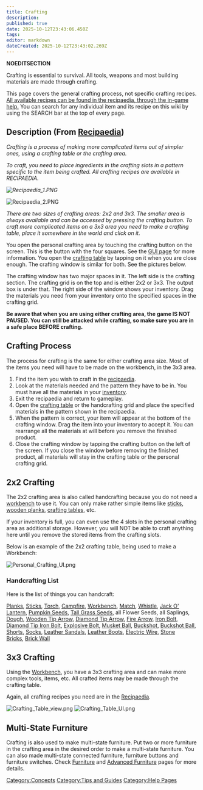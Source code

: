 ```yaml
---
title: Crafting
description: 
published: true
date: 2025-10-12T23:43:06.450Z
tags: 
editor: markdown
dateCreated: 2025-10-12T23:43:02.269Z
---
```


__NOEDITSECTION__

Crafting is essential to survival. All tools, weapons and most building
materials are made through crafting.

This page covers the general crafting process, not specific crafting
recipes. <u>All available recipes can be found in the
[recipaedia](recipaedia "wikilink"), through the in-game help.</u> You
can search for any individual item and its recipe on this wiki by using
the SEARCH bar at the top of every page.

## Description (From [Recipaedia](Recipaedia "wikilink"))

*Crafting is a process of making more complicated items out of simpler
ones, using a crafting table or the crafting area.*

*To craft, you need to place ingredients in the crafting slots in a
pattern specific to the item being crafted. All crafting recipes are
available in RECIPAEDIA.*

*![Recipaedia_1.PNG](Recipaedia_1.PNG "Recipaedia_1.PNG")*

![Recipaedia_2.PNG](Recipaedia_2.PNG "Recipaedia_2.PNG")

*There are two sizes of crafting areas: 2x2 and 3x3. The smaller area is
always available and can be accessed by pressing the crafting button. To
craft more complicated items on a 3x3 area you need to make a crafting
table, place it somewhere in the world and click on it.*

You open the personal crafting area by touching the crafting button on
the screen. This is the button with the four squares. See the [GUI
page](Onscreen_Buttons/GUI "wikilink") for more information. You open
the [crafting table](Crafting_Table "wikilink") by tapping on it when
you are close enough. The crafting window is similar for both. See the
pictures below.

The crafting window has two major spaces in it. The left side is the
crafting section. The crafting grid is on the top and is either 2x2 or
3x3. The output box is under that. The right side of the window shows
your inventory. Drag the materials you need from your inventory onto the
specified spaces in the crafting grid.

**Be aware that when you are using either crafting area, the game IS NOT
PAUSED. You can still be attacked while crafting, so make sure you are
in a safe place BEFORE crafting.**

## Crafting Process

The process for crafting is the same for either crafting area size. Most
of the items you need will have to be made on the workbench, in the 3x3
area.

1.  Find the item you wish to craft in the
    [recipaedia](recipaedia "wikilink").
2.  Look at the materials needed and the pattern they have to be in. You
    must have all the materials in your
    [inventory](Onscreen_Buttons/GUI "wikilink").
3.  Exit the recipaedia and return to gameplay.
4.  Open the [crafting table](Crafting_Table "wikilink") or the
    handcrafting grid and place the specified materials in the pattern
    shown in the recipaedia.
5.  When the pattern is correct, your item will appear at the bottom of
    the crafting window. Drag the item into your inventory to accept it.
    You can rearrange all the materials at will before you remove the
    finished product.
6.  Close the crafting window by tapping the crafting button on the left
    of the screen. If you close the window before removing the finished
    product, all materials will stay in the crafting table or the
    personal crafting grid.

## 2x2 Crafting

The 2x2 crafting area is also called handcrafting because you do not
need a [workbench](workbench "wikilink") to use it. You can only make
rather simple items like [sticks](Stick "wikilink"), [wooden
planks](Planks "wikilink"), [crafting
tables](Crafting_Table "wikilink"), etc.

If your inventory is full, you can even use the 4 slots in the personal
crafting area as additional storage. However, you will NOT be able to
craft anything here until you remove the stored items from the crafting
slots.

Below is an example of the 2x2 crafting table, being used to make a
Workbench:

![Personal_Crafting_UI.png](Personal_Crafting_UI.png
"Personal_Crafting_UI.png")

### Handcrafting List

Here is the list of things you can handcraft:

[Planks](Planks "wikilink"), [Sticks](Stick "wikilink"),
[Torch](Torch "wikilink"), [Campfire](Campfire "wikilink"),
[Workbench](Workbench "wikilink"), [Match](Match "wikilink"),
[Whistle](Whistle "wikilink"), [Jack O'
Lantern](Jack_O'_Lantern "wikilink"), [Pumpkin
Seeds](Recipaedia/Plants/Pumpkin_Seeds.md "wikilink"), [Tall Grass
Seeds](Recipaedia/Plants/Tall_Grass_Seeds.md "wikilink"), all Flower Seeds, all Saplings,
[Dough](Dough "wikilink"), [Wooden Tip
Arrow](Wooden_Tip_Arrow "wikilink"), [Diamond Tip
Arrow](Diamond_Tip_Arrow "wikilink"), [Fire
Arrow](Fire_Arrow "wikilink"), [Iron Bolt](Iron_Bolt "wikilink"),
[Diamond Tip Iron Bolt](Diamond_Tip_Iron_Bolt "wikilink"), [Explosive
Bolt](Explosive_Bolt "wikilink"), [Musket Ball](Musket_Ball "wikilink"),
[Buckshot](Buckshot "wikilink"), [Buckshot
Ball](Buckshot_Ball "wikilink"), [Shorts](Shorts "wikilink"),
[Socks](Socks "wikilink"), [Leather
Sandals](Leather_Sandals "wikilink"), [Leather
Boots](Leather_Boots "wikilink"), [Electric
Wire](Electric_Wire "wikilink"), [Stone
Bricks](Stone_Bricks "wikilink"), [Brick Wall](Brick_Wall "wikilink")

## 3x3 Crafting

Using the [Workbench](Workbench "wikilink"), you have a 3x3 crafting
area and can make more complex tools, items, etc. All crafted items may
be made through the crafting table.

Again, all crafting recipes you need are in the
[Recipaedia](Recipaedia "wikilink"). 

![Crafting_Table_view.png](Crafting_Table_view.png
"Crafting_Table_view.png")
![Crafting_Table_UI.png](Crafting_Table_UI.png
"Crafting_Table_UI.png")

## Multi-State Furniture

Crafting is also used to make multi-state furniture. Put two or more
furniture in the crafting area in the desired order to make a
multi-state furniture. You can also made multi-state connected
furniture, furniture buttons and furniture switches. Check
[Furniture](Furniture "wikilink") and [Advanced
Furniture](Advanced_Furniture "wikilink") pages for more details.

[Category:Concepts](Category:Concepts "wikilink") [Category:Tips and
Guides](Category:Tips_and_Guides "wikilink") [Category:Help
Pages](Category:Help_Pages "wikilink")